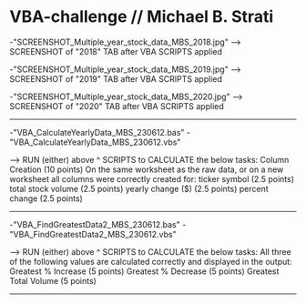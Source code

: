 # VBA-challenge // Michael B. Strati

-"SCREENSHOT_Multiple_year_stock_data_MBS_2018.jpg"  --> SCREENSHOT of "2018" TAB after VBA SCRIPTS applied

-"SCREENSHOT_Multiple_year_stock_data_MBS_2019.jpg"  --> SCREENSHOT of "2019" TAB after VBA SCRIPTS applied

-"SCREENSHOT_Multiple_year_stock_data_MBS_2020.jpg"  --> SCREENSHOT of "2020" TAB after VBA SCRIPTS applied

---------------------------------------------------------------

-"VBA_CalculateYearlyData_MBS_230612.bas" 
-"VBA_CalculateYearlyData_MBS_230612.vbs" 

--> RUN (either) above ^ SCRIPTS to CALCULATE the below tasks:
Column Creation (10 points)
On the same worksheet as the raw data, or on a new worksheet all columns were correctly created for:
        ticker symbol (2.5 points)
        total stock volume (2.5 points)
        yearly change ($) (2.5 points)
        percent change (2.5 points)

---------------------------------------------------------------

-"VBA_FindGreatestData2_MBS_230612.bas"
-"VBA_FindGreatestData2_MBS_230612.vbs"

--> RUN (either) above ^ SCRIPTS to CALCULATE the below tasks:
    All three of the following values are calculated correctly and displayed in the output:
        Greatest % Increase (5 points)
        Greatest % Decrease (5 points)
        Greatest Total Volume (5 points)

---------------------------------------------------------------

